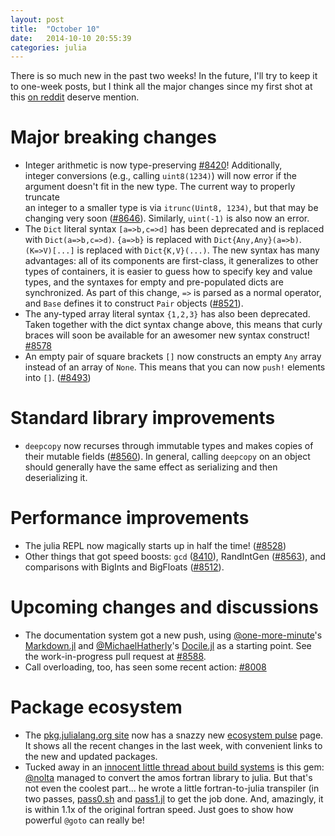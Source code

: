 ```yaml
---
layout: post
title:  "October 10"
date:   2014-10-10 20:55:39
categories: julia
---
```

There is so much new in the past two weeks!  In the future, I'll try to keep it to one-week posts, but I think all the major changes since my first shot at this [on reddit](http://www.reddit.com/r/Julia/comments/2hkgne/this_week_in_julia/) deserve mention.

# Major breaking changes

* Integer arithmetic is now type-preserving 
  [#8420](https://github.com/JuliaLang/julia/pull/8420)! Additionally,  
  integer conversions (e.g., calling `uint8(1234)`) will now error if the  
  argument doesn't fit in the new type.  The current way to properly truncate  
  an integer to a smaller type is via `itrunc(Uint8, 1234)`, but that may be 
  changing very soon ([#8646](https://github.com/JuliaLang/julia/issues/8646)).
  Similarly, `uint(-1)` is also now an error.
* The `Dict` literal syntax `[a=>b,c=>d]` has been deprecated and is replaced
  with `Dict(a=>b,c=>d)`.  `{a=>b}` is replaced with `Dict{Any,Any}(a=>b)`.
  `(K=>V)[...]` is replaced with `Dict{K,V}(...)`.
  The new syntax has many advantages: all of its components are first-class,
  it generalizes to other types of containers, it is easier to guess how to
  specify key and value types, and the syntaxes for empty and pre-populated
  dicts are synchronized. As part of this change, `=>` is parsed as a normal
  operator, and `Base` defines it to construct `Pair` objects ([#8521](https://github.com/JuliaLang/julia/pull/8521)).
* The any-typed array literal syntax `{1,2,3}` has also been deprecated. Taken together with the 
  dict syntax change above, this means that curly braces will soon be available 
  for an awesomer new syntax construct! [#8578](https://github.com/JuliaLang/julia/pull/8578)
* An empty pair of square brackets `[]` now constructs an empty `Any` array 
  instead of an array of `None`. This means that you can now `push!` elements into `[]`. ([#8493](https://github.com/JuliaLang/julia/pull/8493))

# Standard library improvements

  * `deepcopy` now recurses through immutable types and makes copies of their mutable fields ([#8560](https://github.com/JuliaLang/julia/pull/8560)). In general, calling `deepcopy` on an object should generally have the same effect as serializing and then deserializing it.
  
# Performance improvements

* The julia REPL now magically starts up in half the time! ([#8528](https://github.com/JuliaLang/julia/pull/8528))
* Other things that got speed boosts: `gcd` ([8410](https://github.com/JuliaLang/julia/pull/8410)), RandIntGen ([#8563](https://github.com/JuliaLang/julia/pull/8563)), and comparisons with BigInts and BigFloats ([#8512](https://github.com/JuliaLang/julia/pull/8512)).

# Upcoming changes and discussions

* The documentation system got a new push, using [@one-more-minute](https://github.com/one-more-minute)'s [Markdown.jl](https://github.com/one-more-minute/Markdown.jl) and [@MichaelHatherly](https://github.com/MichaelHatherly)'s [Docile.jl](https://github.com/MichaelHatherly/Docile.jl) as a starting point. See the work-in-progress pull request at [#8588](https://github.com/JuliaLang/julia/pull/8588).
* Call overloading, too, has seen some recent action: [#8008](https://github.com/JuliaLang/julia/pull/8008)

# Package ecosystem

* The [pkg.julialang.org site](http://pkg.julialang.org) now has a snazzy new [ecosystem pulse](http://pkg.julialang.org/pulse.html) page.  It shows all the recent changes in the last week, with convenient links to the new and updated packages.
* Tucked away in an [innocent little thread about build systems](https://github.com/JuliaLang/julia/issues/8294#issuecomment-57108621) is this gem: [@nolta](https://github.com/nolta) managed to convert the amos fortran library to julia. But that's not even the coolest part... he wrote a little fortran-to-julia transpiler (in two passes, [pass0.sh](https://github.com/nolta/SpecialFunctions.jl/blob/master/src/amos/pass0.sh) and [pass1.jl](https://github.com/nolta/SpecialFunctions.jl/blob/master/src/amos/pass1.jl) to get the job done. And, amazingly, it is within 1.1x of the original fortran speed. Just goes to show how powerful `@goto` can really be!
